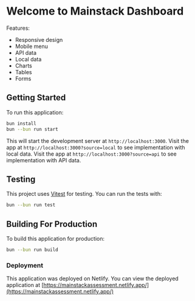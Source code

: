 # Welcome to Mainstack Dashboard

Features:

- Responsive design
- Mobile menu
- API data
- Local data
- Charts
- Tables
- Forms

## Getting Started

To run this application:

```bash
bun install
bun --bun run start
```

This will start the development server at `http://localhost:3000`.
Visit the app at `http://localhost:3000?source=local` to see implementation with local data.
Visit the app at `http://localhost:3000?source=api` to see implementation with API data.

## Testing

This project uses [Vitest](https://vitest.dev/) for testing. You can run the tests with:

```bash
bun --bun run test
```

## Building For Production

To build this application for production:

```bash
bun --bun run build
```

### Deployment

This application was deployed on Netlify. You can view the deployed application at [https://mainstackassessment.netlify.app/](https://mainstackassessment.netlify.app/)
